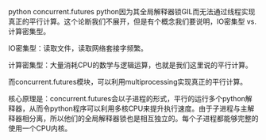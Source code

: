 python concurrent.futures
python因为其全局解释器锁GIL而无法通过线程实现真正的平行计算。这个论断我们不展开，但是有个概念我们要说明，IO密集型 vs. 计算密集型。

IO密集型：读取文件，读取网络套接字频繁。

计算密集型：大量消耗CPU的数学与逻辑运算，也就是我们这里说的平行计算。

而concurrent.futures模块，可以利用multiprocessing实现真正的平行计算。

核心原理是：concurrent.futures会以子进程的形式，平行的运行多个python解释器，从而令python程序可以利用多核CPU来提升执行速度。由于子进程与主解释器相分离，所以他们的全局解释器锁也是相互独立的。每个子进程都能够完整的使用一个CPU内核。